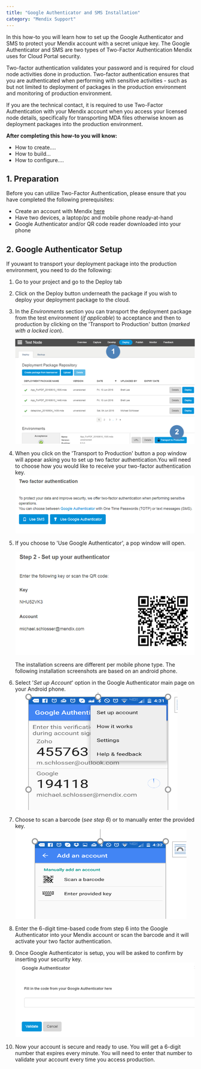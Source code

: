 ```yaml
---
title: "Google Authenticator and SMS Installation"
category: "Mendix Support"
---
```


In this how-to you will learn how to set up the Google Authenticator and SMS to protect your Mendix account with a secret unique key. The Google Authenticator and SMS are two types of Two-Factor Authentication Mendix uses for Cloud Portal security.

Two-factor authentication validates your password and is required for cloud node activities done in production. Two-factor authentication ensures that  you are authenticated when performing with sensitive activities - such as but not limited to deployment of packages in the production environment and monitoring of production environment.

If you are the technical contact, it is required to use Two-Factor Authentication with your Mendix account when you access your licensed node details, specifically for transporting MDA files otherwise known as deployment packages into the production environment.

**After completing this how-to you will know:**

*   How to create....
*   How to build...
*   How to configure....

## 1. Preparation

Before you can utilize Two-Factor Authentication, please ensure that you have completed the following prerequisites:

*   Create an account with Mendix [here](http://www.mendix.com/try-now/)
*   Have two devices, a laptop/pc and mobile phone ready-at-hand
*   Google Authenticator and/or QR code reader downloaded into your phone

## 2\. Google Authenticator Setup

If youwant to transport your deployment package into the production environment, you need to do the following:

1.  Go to your project and go to the Deploy tab
2.  Click on the Deploy button underneath the package if you wish to deploy your deployment package to the cloud.
3.  In the _Environments_ section you can transport the deployment package from the test environment (_if applicable_) to acceptance and then to production by clicking on the 'Transport to Production' button (_marked with a locked icon_).

    ![](attachments/19956271/20218005.png?effects=border-simple,blur-border)

4.  When you click on the 'Transport to Production' button a pop window will appear asking you to set up two factor authentication.You will need to choose how you would like to receive your two-factor authentication key.
    ![](attachments/19956271/20218013.png?effects=border-simple,blur-border)
5.  If you choose to 'Use Google Authenticator', a pop window will open.

    ![](attachments/19956271/20218008.png?effects=border-simple,blur-border)

    The installation screens are different per mobile phone type. The following installation screenshots are based on an android phone.

6.  Select '_Set up Account_' option in the Google Authenticator main page on your Android phone.
    ![](attachments/19956271/20218009.png?effects=border-simple,blur-border)
7.  Choose to scan a barcode (_see step 6_) or to manually enter the provided key.
    ![](attachments/19956271/20218010.png?effects=border-simple,blur-border)
8.  Enter the 6-digit time-based code from step 6 into the Google Authenticator into your Mendix account or scan the barcode and it will activate your two factor authentication.
9.  Once Google Authenticator is setup, you will be asked to confirm by inserting your security key.
    ![](attachments/19956271/20218012.png?effects=border-simple,blur-border)

10.  Now your account is secure and ready to use. You will get a 6-digit number that expires every minute. You will need to enter that number to validate your account every time you access production.
